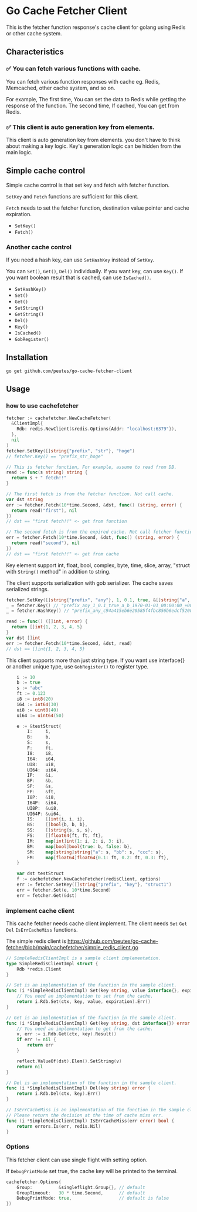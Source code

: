 # Go Cache Fetcher Client

This is the fetcher function response's cache client for golang using Redis or other cache system.

## Characteristics

### ✅  You can fetch various functions with cache.

You can fetch various function responses with cache eg. Redis, Memcached, other cache system, and so on.

For example, The first time, You can set the data to Redis while getting the response of the function.
The second time, If cached, You can get from Redis.

### ✅  This client is auto generation key from elements.

This client is auto generation key from elements.
you don't have to think about making a key logic. Key's generation logic can be hidden from the main logic.

## Simple cache control

Simple cache control is that set key and fetch with fetcher function.

`SetKey` and `Fetch` functions are sufficient for this client.

`Fetch` needs to set the fetcher function, destination value pointer and cache expiration. 

- `SetKey()`
- `Fetch()`

### Another cache control
If you need a hash key, can use `SetHashKey` instead of `SetKey`.

You can `Set()`, `Get()`, `Del()` individually. If you want key, can use `Key()`. If you want boolean result that is cached, can use `IsCached()`.

- `SetHashKey()`
- `Set()`
- `Get()`
- `SetString()`
- `GetString()`
- `Del()`
- `Key()`
- `IsCached()`
- `GobRegister()`

## Installation

```
go get github.com/peutes/go-cache-fetcher-client
```

## Usage

### how to use cachefetcher

```go
fetcher := cachefetcher.NewCacheFetcher(
  &ClientImpl{
    Rdb: redis.NewClient(&redis.Options{Addr: "localhost:6379"}),
  },
  nil
)
fetcher.SetKey([]string{"prefix", "str"}, "hoge")
// fetcher.Key() == "prefix_str_hoge"

// This is fetcher function, For example, assume to read from DB.
read := func(s string) string {
  return s + " fetch!!"
}

// The first fetch is from the fetcher function. Not call cache.
var dst string
err := fetcher.Fetch(10*time.Second, &dst, func() (string, error) {
  return read("first"), nil
})
// dst == "first fetch!!" <- get from function

// The second fetch is from the expired cache. Not call fetcher function.
err = fetcher.Fetch(10*time.Second, &dst, func() (string, error) {
  return read("second"), nil
})
// dst == "first fetch!!" <- get from cache

```

Key element support int, float, bool, complex, byte, time, slice, array, "struct with `String()` method" in addition to string.

The client supports serialization with gob serializer.
The cache saves serialized strings.


```go
fetcher.SetKey([]string{"prefix", "any"}, 1, 0.1, true, &[]string{"a", "b"}, time.Unix(0, 0).In(time.UTC))
_ = fetcher.Key() // "prefix_any_1_0.1_true_a_b_1970-01-01_00:00:00_+0000_UTC"
_ = fetcher.HashKey() // "prefix_any_c94a415eb6e20585f4fbc856b6edcf52007259522967c4bea548515e71531663"

read := func() ([]int, error) {
  return []int{1, 2, 3, 4, 5}
}
var dst []int  
err := fetcher.Fetch(10*time.Second, &dst, read)
// dst == []int{1, 2, 3, 4, 5}

```

This client supports more than just string type. If you want use interface{} or another unique type, use `GobRegister()` to register type.

```go
    i := 10
    b := true
    s := "abc"
    ft := 0.123
    i8 := int8(20)
    i64 := int64(30)
    ui8 := uint8(40)
    ui64 := uint64(50)

    e := &testStruct{
        I:     i,
        B:     b,
        S:     s,
        F:     ft,
        I8:    i8,
        I64:   i64,
        UI8:   ui8,
        UI64:  ui64,
        IP:    &i,
        BP:    &b,
        SP:    &s,
        FP:    &ft,
        I8P:   &i8,
        I64P:  &i64,
        UI8P:  &ui8,
        UI64P: &ui64,
        IS:    []int{i, i, i},
        BS:    []bool{b, b, b},
        SS:    []string{s, s, s},
        FS:    []float64{ft, ft, ft},
        IM:    map[int]int{1: i, 2: i, 3: i},
        BM:    map[bool]bool{true: b, false: b},
        SM:    map[string]string{"a": s, "bb": s, "ccc": s},
        FM:    map[float64]float64{0.1: ft, 0.2: ft, 0.3: ft},
    }

    var dst testStruct
    f := cachefetcher.NewCacheFetcher(redisClient, options)
    err := fetcher.SetKey([]string{"prefix", "key"}, "struct1")
    err = fetcher.Set(e, 10*time.Second)
    err = fetcher.Get(&dst)
```



### implement cache client

This cache fetcher needs cache client implement. The client needs `Set` `Get` `Del` `IsErrCacheMiss` functions.

The simple redis client is https://github.com/peutes/go-cache-fetcher/blob/main/cachefetcher/simple_redis_client.go

```go
// SimpleRedisClientImpl is a sample client implementation.
type SimpleRedisClientImpl struct {
    Rdb *redis.Client
}

// Set is an implementation of the function in the sample client.
func (i *SimpleRedisClientImpl) Set(key string, value interface{}, expiration time.Duration) error {
    // You need an implementation to set from the cache.
    return i.Rdb.Set(ctx, key, value, expiration).Err()
}

// Get is an implementation of the function in the sample client.
func (i *SimpleRedisClientImpl) Get(key string, dst interface{}) error {
    // You need an implementation to get from the cache.
    v, err := i.Rdb.Get(ctx, key).Result()
    if err != nil {
        return err
    }

    reflect.ValueOf(dst).Elem().SetString(v)
    return nil
}

// Del is an implementation of the function in the sample client.
func (i *SimpleRedisClientImpl) Del(key string) error {
    return i.Rdb.Del(ctx, key).Err()
}

// IsErrCacheMiss is an implementation of the function in the sample client.
// Please return the decision at the time of cache miss err.
func (i *SimpleRedisClientImpl) IsErrCacheMiss(err error) bool {
    return errors.Is(err, redis.Nil)
}

```

### Options

This fetcher client can use single flight with setting option.

If `DebugPrintMode` set true, the cache key will be printed to the terminal.

```go
cachefetcher.Options{
    Group:          &singleflight.Group{}, // default
    GroupTimeout:   30 * time.Second,      // default
    DebugPrintMode: true,                  // default is false
})
```
